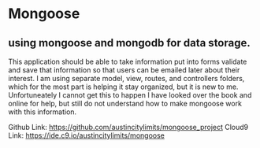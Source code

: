 # Mongoose 
## using mongoose and mongodb for data storage.

This application should be able to take information put into forms validate and save that information so that users can be emailed later about their interest.
I am using separate model, view, routes, and controllers folders, which for the most part is helping it stay organized, but it is new to me.
Unfortuneately I cannot get this to happen I have looked over the book and online for help, but still do not understand how to make mongoose work with this information. 

Github Link: https://github.com/austincitylimits/mongoose_project
Cloud9 Link: https://ide.c9.io/austincitylimits/mongoose